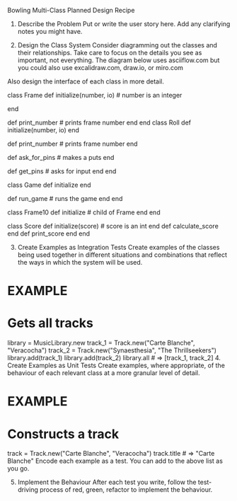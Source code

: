 Bowling Multi-Class Planned Design Recipe
1. Describe the Problem
Put or write the user story here. Add any clarifying notes you might have.

2. Design the Class System
Consider diagramming out the classes and their relationships. Take care to focus on the details you see as important, not everything. The diagram below uses asciiflow.com but you could also use excalidraw.com, draw.io, or miro.com


Also design the interface of each class in more detail.

class Frame
  def initialize(number, io)
    # number is an integer

  end

  def print_number
    # prints frame number
  end
end
class Roll
  def initialize(number, io)
  end

  def print_number
    # prints frame number
  end

  def ask_for_pins
    # makes a puts
  end

  def get_pins
    # asks for input
  end
end

class Game
  def initialize
  end

  def run_game
    # runs the game
  end
end

class Frame10
  def initialize
    # child of Frame
  end
end

class Score
  def initialize(score)
    # score is an int
  end
  def calculate_score
  end
  def print_score
  end
end



3. Create Examples as Integration Tests
Create examples of the classes being used together in different situations and combinations that reflect the ways in which the system will be used.

# EXAMPLE

# Gets all tracks
library = MusicLibrary.new
track_1 = Track.new("Carte Blanche", "Veracocha")
track_2 = Track.new("Synaesthesia", "The Thrillseekers")
library.add(track_1)
library.add(track_2)
library.all # => [track_1, track_2]
4. Create Examples as Unit Tests
Create examples, where appropriate, of the behaviour of each relevant class at a more granular level of detail.

# EXAMPLE

# Constructs a track
track = Track.new("Carte Blanche", "Veracocha")
track.title # => "Carte Blanche"
Encode each example as a test. You can add to the above list as you go.

5. Implement the Behaviour
After each test you write, follow the test-driving process of red, green, refactor to implement the behaviour.

